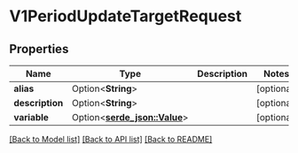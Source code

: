 # V1PeriodUpdateTargetRequest

## Properties

Name | Type | Description | Notes
------------ | ------------- | ------------- | -------------
**alias** | Option<**String**> |  | [optional]
**description** | Option<**String**> |  | [optional]
**variable** | Option<[**serde_json::Value**](.md)> |  | [optional]

[[Back to Model list]](../README.md#documentation-for-models) [[Back to API list]](../README.md#documentation-for-api-endpoints) [[Back to README]](../README.md)


